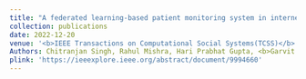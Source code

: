```yaml
---
title: "A federated learning-based patient monitoring system in internet of medical things"
collection: publications
date: 2022-12-20
venue: '<b>IEEE Transactions on Computational Social Systems(TCSS)</b>'
Authors: Chitranjan Singh, Rahul Mishra, Hari Prabhat Gupta, <b>Garvit Banga</b>
plink: 'https://ieeexplore.ieee.org/abstract/document/9994660'
---
```

